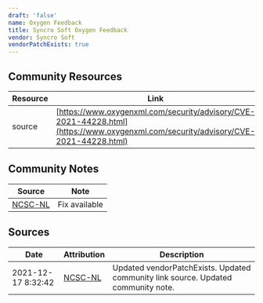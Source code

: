 ```yaml
---
draft: 'false'
name: Oxygen Feedback
title: Syncro Soft Oxygen Feedback
vendor: Syncro Soft
vendorPatchExists: true
---
```



## Community Resources
| Resource | Link |
| --- | --- |
| source | [https://www.oxygenxml.com/security/advisory/CVE-2021-44228.html](https://www.oxygenxml.com/security/advisory/CVE-2021-44228.html) |

## Community Notes
| Source | Note |
| --- | --- |
| [NCSC-NL](https://github.com/NCSC-NL/log4shell/blob/main/software/README.md) | Fix available |

## Sources
| Date | Attribution | Description |
| --- | --- | --- |
| 2021-12-17 8:32:42 | [NCSC-NL](https://github.com/NCSC-NL/log4shell/blob/main/software/README.md) | Updated vendorPatchExists. Updated community link source. Updated community note.  |
